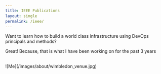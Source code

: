 ```yaml
---
title: IEEE Publications
layout: single
permalink: /ieee/
---
```


Want to learn how to build a world class infrastructure using DevOps principals and methods?

Great! Because, that is what I have been working on for the past 3 years

<br>
![Me](/images/about/wimbledon_venue.jpg)
<br>
<br>
